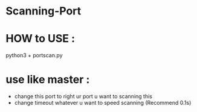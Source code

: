 # Scanning-Port

# HOW to USE : 

python3 + portscan.py

# use like master : 
 + change this port to right ur port u want to scanning this
 + change timeout whatever u want to speed scanning (Recommend 0.1s)
